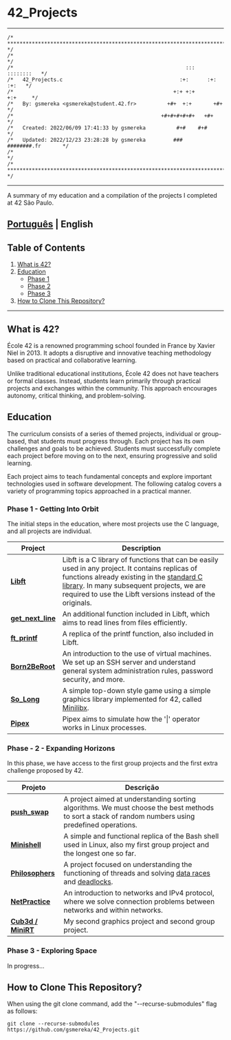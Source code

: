 # 42_Projects

*******

```
/* ************************************************************************** */
/*                                                                            */
/*                                                        :::      ::::::::   */
/*   42_Projects.c                                      :+:      :+:    :+:   */
/*                                                    +:+ +:+         +:+     */
/*   By: gsmereka <gsmereka@student.42.fr>          +#+  +:+       +#+        */
/*                                                +#+#+#+#+#+   +#+           */
/*   Created: 2022/06/09 17:41:33 by gsmereka          #+#    #+#             */
/*   Updated: 2022/12/23 23:28:28 by gsmereka         ###   ########.fr       */
/*                                                                            */
/* ************************************************************************** */
```

*******
A summary of my education and a compilation of the projects I completed at 42 São Paulo.

## [Português](https://github.com/gsmereka/42_Projects) | English

## Table of Contents

1. [What is 42?](#1)
1. [Education](#1.5)
	- [Phase 1](#2)
	- [Phase 2](#3)
	- [Phase 3](#4)
1. [How to Clone This Repository?](#5)

*******

<div id='1'/>

## What is 42?

École 42 is a renowned programming school founded in France by Xavier Niel in 2013. It adopts a disruptive and innovative teaching methodology based on practical and collaborative learning.

Unlike traditional educational institutions, École 42 does not have teachers or formal classes. Instead, students learn primarily through practical projects and exchanges within the community. This approach encourages autonomy, critical thinking, and problem-solving.

<div id='1.5'/>

## Education

The curriculum consists of a series of themed projects, individual or group-based, that students must progress through. Each project has its own challenges and goals to be achieved. Students must successfully complete each project before moving on to the next, ensuring progressive and solid learning.

Each project aims to teach fundamental concepts and explore important technologies used in software development. The following catalog covers a variety of programming topics approached in a practical manner.

<div id='2'/>

### Phase 1 - Getting Into Orbit

The initial steps in the education, where most projects use the C language, and all projects are individual.

| Project | Description |
| --- | ---|
| **[Libft](https://github.com/gsmereka/Libtf)** | Libft is a C library of functions that can be easily used in any project. It contains replicas of functions already existing in the [standard C library](https://en.wikipedia.org/wiki/C_standard_library). In many subsequent projects, we are required to use the Libft versions instead of the originals. |
| **[get_next_line](https://github.com/gsmereka/get_next_line)** | An additional function included in Libft, which aims to read lines from files efficiently. |
| **[ft_printf](https://github.com/gsmereka/ft_printf)** | A replica of the printf function, also included in Libft. |
| **[Born2BeRoot](https://github.com/gsmereka/born2beroot)** | An introduction to the use of virtual machines. We set up an SSH server and understand general system administration rules, password security, and more. |
| **[So_Long](https://github.com/gsmereka/So_long)** | A simple top-down style game using a simple graphics library implemented for 42, called [Minilibx](https://github.com/42Paris/minilibx-linux). |
| **[Pipex](https://github.com/gsmereka/Pipex)** | Pipex aims to simulate how the '\|' operator works in Linux processes. |

<div id='3'/>

### Phase - 2 - Expanding Horizons

In this phase, we have access to the first group projects and the first extra challenge proposed by 42.

| Projeto | Descrição |
| --- | ---|
| **[push_swap](https://github.com/gsmereka/push_swap)** | A project aimed at understanding sorting algorithms. We must choose the best methods to sort a stack of random numbers using predefined operations.
| **[Minishell](https://github.com/gsmereka/Minishell)** | A simple and functional replica of the Bash shell used in Linux, also my first group project and the longest one so far. |
| **[Philosophers](https://github.com/gsmereka/Philosophers)** | A project focused on understanding the functioning of threads and solving [data races](https://en.wikipedia.org/wiki/Race_condition) and [deadlocks](https://en.wikipedia.org/wiki/Deadlock). |
| **[NetPractice](https://github.com/gsmereka/netpractice)** | An introduction to networks and IPv4 protocol, where we solve connection problems between networks and within networks. |
| **[Cub3d / MiniRT](https://github.com/gsmereka/minirt)** | My second graphics project and second group project. |

<div id='4'/>

### Phase 3 - Exploring Space

In progress...

<div id='5'/>

## How to Clone This Repository?

When using the git clone command, add the "--recurse-submodules" flag as follows:<br>

`git clone --recurse-submodules https://github.com/gsmereka/42_Projects.git`
